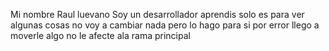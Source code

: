 Mi nombre 
Raul luevano 
Soy un desarrollador aprendis 
solo es para ver algunas cosas no voy a 
cambiar nada pero lo hago para si por error llego a moverle algo 
no le afecte ala rama principal
